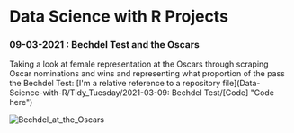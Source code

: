 # Data Science with R Projects 

### 09-03-2021 : Bechdel Test and the Oscars

Taking a look at female representation at the Oscars through scraping Oscar nominations and wins and representing what proportion of the pass the Bechdel Test: 
[I'm a relative reference to a repository file](Data-Science-with-R/Tidy_Tuesday/2021-03-09: Bechdel Test/[Code] "Code here")

![Bechdel_at_the_Oscars](https://user-images.githubusercontent.com/79040885/111135093-2b0e7380-8574-11eb-973f-3bd4b337c36e.png)
